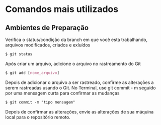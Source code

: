 # Comandos mais utilizados

## Ambientes de Preparação

Verifica o status/condição da branch em que você está trabalhando, arquivos modificados, criados e exluídos

```css
$ git status
```

Após criar um arquivo, adicione o arquivo no rastreamento do Git

```css
$ git add [nome_arquivo]
```

Depois de adicionar o arquivo a ser rastreado, confirme as alterações a serem rastreadas usando o Git. No Terminal, use git commit - m seguido por uma mensagem curta para confirmar as mudanças

```css
$ git commit -m "tipo mensagem"
```


Depois de confirmar as alterações, envie as alterações de sua máquina local para o repositório remoto. 
